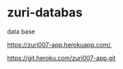 # zuri-databas
data  base

https://zuri007-app.herokuapp.com/,

https://git.heroku.com/zuri007-app.git
